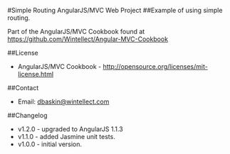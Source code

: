 #Simple Routing AngularJS/MVC Web Project
##Example of using simple routing.

Part of the AngularJS/MVC Cookbook found at
https://github.com/Wintellect/Angular-MVC-Cookbook

##License
- AngularJS/MVC Cookbook - http://opensource.org/licenses/mit-license.html

##Contact
- Email: dbaskin@wintellect.com

##Changelog
- v1.2.0 - upgraded to AngularJS 1.1.3
- v1.1.0 - added Jasmine unit tests.
- v1.0.0 - initial version.
